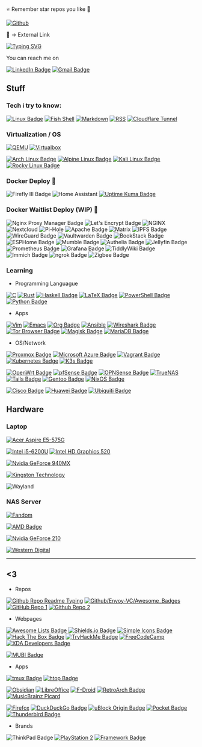 ⭐ Remember star repos you like 💌

[![Github](https://img.shields.io/badge/👓_README_Source_Code-100000?style=for-the-badge&logo=github&logoColor=white)](README.md?plain=1)

🔗 -> External Link 

[![Typing SVG](https://readme-typing-svg.demolab.com?font=JetBrains+Mono&weight=300&size=16&duration=4600&pause=1200&color=15C9F7C8&vCenter=true&width=460&height=35&lines=Hi+There+%F0%9F%91%8B%2C+I+am+Deathgabox+%5E%5E;2+Years+with+Arch%F0%9F%90%A7+as+Daily+Driver;%F0%9F%8C%B1+Trying+to+switch+Systemd+to+S6;Feel+free+to+look+around)](https://git.io/typing-svg)

You can reach me on

[![LinkedIn Badge](https://img.shields.io/badge/🔗_Linked[In]-e6e6e6?logo=linkedin&logoColor=0575B0&style=for-the-badge)](https://www.linkedin.com/in/gabriel-zu%C3%B1iga-montecinos-299539252/)
[![Gmail Badge](https://img.shields.io/badge/🔗_mailto:zunigagabriel3[at]gmail[dot]com-B51D39?logo=gmail&logoColor=FABE0F&labelColor=38A454&style=for-the-badge)](mailto:zunigagabriel3@gmail.com)

## Stuff

### Tech i try to know:

[![Linux Badge](https://img.shields.io/badge/🔗_Linux-F5BB16?logo=linux&logoColor=000&style=for-the-badge)](https://www.kernel.org/)
[![Fish Shell](https://img.shields.io/badge/🔗_Fish_Shell-52AC4C?logo=zsh&logoColor=fff&style=for-the-badge)](https://fishshell.com/)
[![Markdown](https://img.shields.io/badge/🔗_Markdown-000000?style=for-the-badge&logo=markdown&logoColor=white)](https://www.markdownguide.org)
[![RSS](https://img.shields.io/badge/🔗_RSS-FFA500?style=for-the-badge&logo=rss&logoColor=white)](https://www.rssboard.org/rss-specification)
[![Cloudflare Tunnel](https://img.shields.io/badge/🔗_Cloudflare_Tunnel-F38020?style=for-the-badge&logo=Cloudflare&logoColor=white)](https://www.cloudflare.com/products/tunnel/)

### Virtualization / OS
[![QEMU](https://img.shields.io/badge/🔗_QEMU-F36201?logo=qemu&logoColor=010101&style=for-the-badge)](https://www.qemu.org/) [![Virtualbox](https://img.shields.io/badge/🔗_VirtualBox-183A61?logo=virtualbox&logoColor=white&style=for-the-badge)](https://www.virtualbox.org/)

[![Arch Linux Badge](https://img.shields.io/badge/🔗_Arch%20Linux-1793D1?logo=archlinux&logoColor=fff&style=for-the-badge)](https://archlinux.org/)
[![Alpine Linux Badge](https://img.shields.io/badge/🔗_Alpine%20Linux-0D597F?logo=alpinelinux&logoColor=fff&style=for-the-badge)](https://www.alpinelinux.org/)
[![Kali Linux Badge](https://img.shields.io/badge/🔗_Kali%20Linux-557C94?logo=kalilinux&logoColor=fff&style=for-the-badge)](https://www.kali.org/)
[![Rocky Linux Badge](https://img.shields.io/badge/🔗_Rocky%20Linux-10B981?logo=rockylinux&logoColor=fff&style=for-the-badge)](https://rockylinux.org/)

### Docker Deploy 🐳

![Firefly III Badge](https://img.shields.io/badge/Firefly%20III-CD5029?logo=fireflyiii&logoColor=fff&style=for-the-badge)
![Home Assistant](https://img.shields.io/badge/home%20assistant-%2341BDF5.svg?style=for-the-badge&logo=home-assistant&logoColor=white)
[![Uptime Kuma Badge](https://img.shields.io/badge/🔗_Uptime%20Kuma-5CDD8B?logo=uptimekuma&logoColor=000&style=for-the-badge)](https://kuma.deathgabox.work/status/kuma)

### Docker Waitlist Deploy (WIP) 🐳

![Nginx Proxy Manager Badge](https://img.shields.io/badge/Nginx%20Proxy%20Manager-F15833?logo=nginxproxymanager&logoColor=fff&style=for-the-badge)
![Let's Encrypt Badge](https://img.shields.io/badge/Let's%20Encrypt-003A70?logo=letsencrypt&logoColor=fff&style=for-the-badge)
![NGINX](https://img.shields.io/badge/NGINX-009639?logo=nginx&logoColor=fff&style=for-the-badge)
![Nextcloud](https://img.shields.io/badge/Nextcloud-0082C9?style=for-the-badge&logo=Nextcloud&logoColor=white)
![Pi-Hole](https://img.shields.io/badge/pihole-%2396060C.svg?style=for-the-badge&logo=pi-hole&logoColor=white)
![Apache Badge](https://img.shields.io/badge/Apache-D22128?logo=apache&logoColor=fff&style=for-the-badge)
![Matrix](https://img.shields.io/badge/matrix-000000?style=for-the-badge&logo=Matrix&logoColor=white)
![IPFS Badge](https://img.shields.io/badge/IPFS-65C2CB?logo=ipfs&logoColor=fff&style=for-the-badge)
![WireGuard Badge](https://img.shields.io/badge/WireGuard-88171A?logo=wireguard&logoColor=fff&style=for-the-badge)
![Vaultwarden Badge](https://img.shields.io/badge/Vaultwarden-000?logo=vaultwarden&logoColor=fff&style=for-the-badge)
![BookStack Badge](https://img.shields.io/badge/BookStack-0288D1?logo=bookstack&logoColor=fff&style=for-the-badge)
![ESPHome Badge](https://img.shields.io/badge/ESPHome-000?logo=esphome&logoColor=fff&style=for-the-badge)
![Mumble Badge](https://img.shields.io/badge/Mumble-000?logo=mumble&logoColor=fff&style=for-the-badge)
![Authelia Badge](https://img.shields.io/badge/Authelia-113155?logo=authelia&logoColor=fff&style=for-the-badge)
![Jellyfin Badge](https://img.shields.io/badge/Jellyfin-00A4DC?logo=jellyfin&logoColor=fff&style=for-the-badge)
![Prometheus Badge](https://img.shields.io/badge/Prometheus-E6522C?logo=prometheus&logoColor=fff&style=for-the-badge)
![Grafana Badge](https://img.shields.io/badge/Grafana-F46800?logo=grafana&logoColor=fff&style=for-the-badge)
![TiddlyWiki Badge](https://img.shields.io/badge/TiddlyWiki-111?logo=tiddlywiki&logoColor=fff&style=for-the-badge)
![Immich Badge](https://img.shields.io/badge/Immich-4250AF?logo=immich&logoColor=fff&style=for-the-badge)
![ngrok Badge](https://img.shields.io/badge/ngrok-1F1E37?logo=ngrok&logoColor=fff&style=for-the-badge)
![Zigbee Badge](https://img.shields.io/badge/Zigbee-EB0443?logo=zigbee&logoColor=fff&style=for-the-badge)

### Learning

- Programming Languague

[![C](https://img.shields.io/badge/🔗_C_Standard-00599C?style=for-the-badge&logo=c&logoColor=white)](https://www.open-std.org/jtc1/sc22/wg14/www/standards)
[![Rust](https://img.shields.io/badge/🔗_Rust-000000?style=for-the-badge&logo=rust&logoColor=white)](https://www.rust-lang.org/)
[![Haskell Badge](https://img.shields.io/badge/🔗_Haskell-5D4F85?logo=haskell&logoColor=fff&style=for-the-badge)](https://www.haskell.org/)
[![LaTeX Badge](https://img.shields.io/badge/🔗_LaTeX-008080?logo=latex&logoColor=fff&style=for-the-badge)](www.latex-project.org)
[![PowerShell Badge](https://img.shields.io/badge/🔗_PowerShell-5391FE?logo=powershell&logoColor=fff&style=for-the-badge)](https://github.com/PowerShell/PowerShell)
[![Python Badge](https://img.shields.io/badge/🔗_Python-3776AB?logo=python&logoColor=fff&style=for-the-badge)](https://www.python.org/)

- Apps

[![Vim](https://img.shields.io/badge/🔗_VIM-%2311AB00.svg?&style=for-the-badge&logo=vim&logoColor=white)](https://www.vim.org/)
[![Emacs](https://img.shields.io/badge/🔗_Emacs-%237F5AB6.svg?&style=for-the-badge&logo=gnu-emacs&logoColor=white)](https://www.gnu.org/software/emacs/) [![Org Badge](https://img.shields.io/badge/🔗_Org-7A9?logo=org&logoColor=fff&style=for-the-badge)](https://orgmode.org/)
[![Ansible](https://img.shields.io/badge/🔗_Ansible-%231A1918.svg?style=for-the-badge&logo=ansible&logoColor=white)](https://www.ansible.com/)
[![Wireshark Badge](https://img.shields.io/badge/🔗_Wireshark-1679A7?logo=wireshark&logoColor=fff&style=for-the-badge)](https://www.wireshark.org/)
[![Tor Browser Badge](https://img.shields.io/badge/🔗_Tor%20Browser-7D4698?logo=torbrowser&logoColor=fff&style=for-the-badge)](https://www.torproject.org/)
[![Magisk Badge](https://img.shields.io/badge/🔗_Magisk-00AF9C?logo=magisk&logoColor=fff&style=for-the-badge)](https://github.com/topjohnwu/Magisk)
[![MariaDB Badge](https://img.shields.io/badge/🔗_MariaDB-003545?logo=mariadb&logoColor=fff&style=for-the-badge)](https://mariadb.org/)

- OS/Network

[![Proxmox Badge](https://img.shields.io/badge/🔗_Proxmox-E57000?logo=proxmox&logoColor=fff&style=for-the-badge)](https://www.proxmox.com/en/)
[![Microsoft Azure Badge](https://img.shields.io/badge/🔗_Microsoft%20Azure-0078D4?logo=microsoftazure&logoColor=fff&style=for-the-badge)](https://azure.microsoft.com/en-us)
[![Vagrant Badge](https://img.shields.io/badge/🔗_Vagrant-1868F2?logo=vagrant&logoColor=fff&style=for-the-badge)](https://www.vagrantup.com/)
[![Kubernetes Badge](https://img.shields.io/badge/🔗_K8s-326CE5?logo=kubernetes&logoColor=fff&style=for-the-badge)](https://kubernetes.io/) [![K3s Badge](https://img.shields.io/badge/🔗_K3s-FFC61C?logo=k3s&logoColor=000&style=for-the-badge)](https://k3s.io/)

[![OpenWrt Badge](https://img.shields.io/badge/🔗_OpenWrt-00B5E2?logo=openwrt&logoColor=fff&style=for-the-badge)](https://openwrt.org/)
[![pfSense Badge](https://img.shields.io/badge/🔗_pfSense-212121?logo=pfsense&logoColor=fff&style=for-the-badge)](https://www.pfsense.org)
[![OPNSense Badge](https://img.shields.io/badge/🔗_OPNSense-D94F00?logo=opnsense&logoColor=fff&style=for-the-badge)](https://opnsense.org/)
[![TrueNAS](https://img.shields.io/badge/🔗_TrueNAS-0095D5?logo=truenas&logoColor=fff&style=for-the-badge)](https://www.truenas.com/)
[![Tails Badge](https://img.shields.io/badge/🔗_Tails-56347C?logo=tails&logoColor=fff&style=for-the-badge)](https://tails.net/)
[![Gentoo Badge](https://img.shields.io/badge/🔗_Gentoo-54487A?logo=gentoo&logoColor=fff&style=for-the-badge)](https://www.gentoo.org/)
[![NixOS Badge](https://img.shields.io/badge/🔗_NixOS-5277C3?logo=nixos&logoColor=fff&style=for-the-badge)](https://nixos.org/)

[![Cisco Badge](https://img.shields.io/badge/🔗_Cisco_Network-1BA0D7?logo=cisco&logoColor=fff&style=for-the-badge)](https://www.cisco.com/)
[![Huawei Badge](https://img.shields.io/badge/🔗_Huawei_Network-F00?logo=huawei&logoColor=fff&style=for-the-badge)](https://e.huawei.com/en/)
[![Ubiquiti Badge](https://img.shields.io/badge/🔗_Ubiquiti_Network-0559C9?logo=ubiquiti&logoColor=fff&style=for-the-badge)](https://www.ui.com/introduction)


## Hardware

### Laptop

[![Acer Aspire E5-575G](https://img.shields.io/badge/Acer-Aspire_E5_575G-83B81A?logo=acer&logoColor=fff&style=for-the-badge)](https://global-download.acer.com/GDFiles/Document/User%20Manual%20W10/User%20Manual%20W10_Acer_1.0_A_A.pdf?acerid=636349268251913884&Step1=&Step2=&Step3=ASPIRE%20E5-576&OS=ALL&LC=en&BC=ACER&SC=PA_6)

[![Intel i5-6200U](https://img.shields.io/badge/🔗_Intel-Core_i5_6200U-0071C5?style=for-the-badge&logo=intel&logoColor=white)](https://ark.intel.com/content/www/us/en/ark/products/88193/intel-core-i5-6200u-processor-3m-cache-up-to-2-80-ghz.html) [![Intel HD Graphics 520](https://img.shields.io/badge/🔗_Intel-HD_Graphics_520-0071C5?style=for-the-badge&logo=intel&logoColor=white)](https://www.intel.com/content/www/us/en/support/products/88355/graphics/processor-graphics/intel-hd-graphics-family/intel-hd-graphics-520.html)

[![Nvidia GeForce 940MX](https://img.shields.io/badge/🔗_NVIDIA-GeForce_940MX-76B900?style=for-the-badge&logo=nvidia&logoColor=white)](https://www.nvidia.com/en-us/geforce/gaming-laptops/geforce-940mx/)

[![Kingston Technology](https://img.shields.io/badge/🔗_Kingston%20Fury%20Renegade-1TB-000?logo=kingstontechnology&logoColor=fff&style=for-the-badge)](https://www.kingston.com/en/ssd/gaming/kingston-fury-renegade-nvme-m2-ssd/)

![Wayland](https://img.shields.io/badge/Display-1366x768-FFBC00?logo=wayland&logoColor=000&style=for-the-badge)

### NAS Server

[![Fandom](https://img.shields.io/badge/🔗_Fandom_Wiki-HP_MicroServer_N40L-FA005A?logo=fandom&logoColor=fff&style=for-the-badge)](https://n40l.fandom.com/wiki/HP_MicroServer_N40L_Wiki)

[![AMD Badge](https://img.shields.io/badge/🔗_AMD-Turion_II_Neo_N40L_K625-ED1C24?logo=amd&logoColor=fff&style=for-the-badge)](https://en.wikipedia.org/wiki/Template:AMD_Turion_II_Neo_(Geneva,_dual-core))

[![Nvidia GeForce 210](https://img.shields.io/badge/🔗_NVIDIA-GeForce_210_V340.1080-76B900?style=for-the-badge&logo=nvidia&logoColor=white)](https://www.techpowerup.com/gpu-specs/geforce-210.c2020)

[![Western Digital](https://img.shields.io/badge/🔗_Western%20Digital-2x1TB-000?logo=westerndigital&logoColor=fff&style=for-the-badge)](https://www.westerndigital.com/en-us/products/internal-drives/wd-blue-desktop-sata-hdd?sku=WD10EZEX)


---
## <3

- Repos

[![Github Repo Readme Typing](https://img.shields.io/badge/🔗_GitHub_Repo_Readme_Typing_-181717?logo=github&logoColor=fff&style=for-the-badge)](https://github.com/denvercoder1/readme-typing-svg) [![Github/Envoy-VC/Awesome_Badges](https://img.shields.io/badge/🔗_GitHub_Repo_Awesome_Badges-181717?logo=github&logoColor=fff&style=for-the-badge)](https://github.com/Envoy-VC/awesome-badges) [![GitHub Repo 1](https://img.shields.io/badge/🔗_GitHub_Repo_Awesome_Self_Hosted-181717?logo=github&logoColor=fff&style=for-the-badge)](https://github.com/awesome-selfhosted/awesome-selfhosted) 
[![Github Repo 2](https://img.shields.io/badge/🔗_GitHub_Repo_Awesome_Awesomeness-181717?logo=github&logoColor=fff&style=for-the-badge)](https://github.com/bayandin/awesome-awesomeness)

- Webpages

[![Awesome Lists Badge](https://img.shields.io/badge/🔗_Awesome%20Lists-FC60A8?logo=awesomelists&logoColor=fff&style=for-the-badge)](https://github.com/sindresorhus/awesome)   [![Shields.io Badge](https://img.shields.io/badge/🔗_Shields.io-000?logo=shieldsdotio&logoColor=fff&style=for-the-badge)](https://shields.io/) [![Simple Icons Badge](https://img.shields.io/badge/🔗_Badges%20Pages-111?logo=simpleicons&logoColor=fff&style=for-the-badge)](https://badges.pages.dev) [![Hack The Box Badge](https://img.shields.io/badge/🔗_Hack%20The%20Box-9FEF00?logo=hackthebox&logoColor=000&style=for-the-badge)](https://www.hackthebox.com/) [![TryHackMe Badge](https://img.shields.io/badge/TryHackMe-212C42?logo=tryhackme&logoColor=fff&style=for-the-badge)](https://tryhackme.com/) [![FreeCodeCamp](https://img.shields.io/badge/🔗_FreeCodeCamp-27273D?style=for-the-badge&logo=freecodecamp&logoColor=white)](https://www.freecodecamp.org/) [![XDA Developers Badge](https://img.shields.io/badge/🔗_XDA%20Developers-EA7100?logo=xdadevelopers&logoColor=fff&style=for-the-badge)](https://www.xda-developers.com/)

[![MUBI Badge](https://img.shields.io/badge/🔗_MUBI-000?logo=mubi&logoColor=fff&style=for-the-badge)](https://mubi.com)

- Apps

[![tmux Badge](https://img.shields.io/badge/🔗_tmux-1BB91F?logo=tmux&logoColor=fff&style=for-the-badge)](https://github.com/tmux/tmux/wiki) [![htop Badge](https://img.shields.io/badge/🔗_htop-009020?logo=htop&logoColor=fff&style=for-the-badge)](https://htop.dev/)

[![Obsidian](https://img.shields.io/badge/🔗_Obsidian-252525?style=for-the-badge&logo=obsidian&logoColor=6830D9)](https://obsidian.md/)
[![LibreOffice](https://img.shields.io/badge/🔗_LibreOffice-18A303?style=for-the-badge&logo=LibreOffice&logoColor=white)](https://www.libreoffice.org/)
[![F-Droid](https://img.shields.io/badge/🔗_F%20Droid-1976D2?style=for-the-badge&logo=f-droid&logoColor=white)](https://f-droid.org/)
[![RetroArch Badge](https://img.shields.io/badge/🔗_RetroArch-000?logo=retroarch&logoColor=fff&style=for-the-badge)](https://www.retroarch.com/)
[![MusicBrainz Picard](https://img.shields.io/badge/🔗_MusicBrainz_Picard-BA478F?logo=musicbrainz&logoColor=fff&style=for-the-badge)](https://picard.musicbrainz.org/)

[![Firefox](https://img.shields.io/badge/🔗_Firefox_Browser-FF7139?style=for-the-badge&logo=Firefox-Browser&logoColor=white)](https://www.mozilla.org/en-US/firefox/new/)
[![DuckDuckGo Badge](https://img.shields.io/badge/🔗_DuckDuckGo-DE5833?logo=duckduckgo&logoColor=fff&style=for-the-badge)](https://duckduckgo.com/)
[![uBlock Origin Badge](https://img.shields.io/badge/🔗_uBlock%20Origin-800000?logo=ublockorigin&logoColor=fff&style=for-the-badge)](https://ublockorigin.com/)
[![Pocket Badge](https://img.shields.io/badge/🔗_Pocket-EF3F56?logo=pocket&logoColor=fff&style=for-the-badge)](https://getpocket.com/en)
[![Thunderbird Badge](https://img.shields.io/badge/🔗_Thunderbird-0A84FF?logo=thunderbird&logoColor=fff&style=for-the-badge)](https://www.thunderbird.net/en-US/)

- Brands

![ThinkPad Badge](https://img.shields.io/badge/ThinkPad-EE2624?logo=thinkpad&logoColor=fff&style=for-the-badge) [![PlayStation 2](https://img.shields.io/badge/🔗_PlayStation%202-003791?logo=playstation2&logoColor=fff&style=for-the-badge)](https://playstation.fandom.com/wiki/PlayStation_2) [![Framework Badge](https://img.shields.io/badge/🔗_Framework-000?logo=framework&logoColor=fff&style=for-the-badge)](https://frame.work/)

<!---
DeathGabox/DeathGabox is a ✨ special ✨ repository because its `README.md` (this file) appears on your GitHub profile.
You can click the Preview link to take a look at your changes.
Hi <3

![Build With Love](http://ForTheBadge.com/images/badges/built-with-love.svg)
--->

